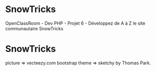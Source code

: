 # SnowTricks
 OpenClassRoom - Dev PHP - Projet 6 - Développez de A à Z le site communautaire SnowTricks

# SnowTricks
picture => vecteezy.com
bootstrap theme => sketchy by Thomas Park.

